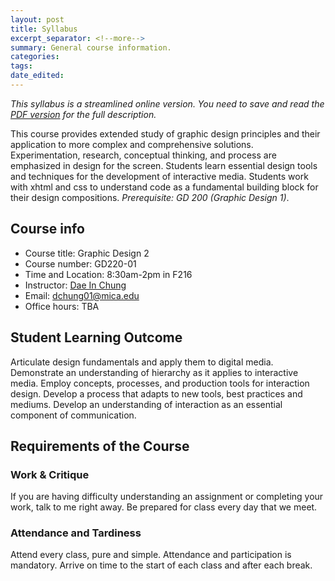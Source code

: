 ```yaml
---
layout: post
title: Syllabus
excerpt_separator: <!--more-->
summary: General course information.
categories:
tags:
date_edited:
---
```


*This syllabus is a streamlined online version. You need to save and read the [PDF version]() for the full description.*

This course provides extended study of graphic design principles and their application to more complex and comprehensive solutions. Experimentation, research, conceptual thinking, and process are emphasized in design for the screen. Students learn essential design tools and techniques for the development of interactive media. Students work with xhtml and css to understand code as a fundamental building block for their design compositions. *Prerequisite: GD 200 (Graphic Design 1)*.

## Course info

- Course title: Graphic Design 2
- Course number: GD220-01
- Time and Location: 8:30am-2pm in F216 
- Instructor: [Dae In Chung](http://paperdove.com)
- Email: [dchung01@mica.edu](mailto:dchung01@mica.edu)
- Office hours: TBA

## Student Learning Outcome
Articulate design fundamentals and apply them to digital media.
Demonstrate an understanding of hierarchy as it applies to interactive media.
Employ concepts, processes, and production tools for interaction design.
Develop a process that adapts to new tools, best practices and mediums.
Develop an understanding of interaction as an essential component of communication.

## Requirements of the Course

### Work & Critique
If you are having difficulty understanding an assignment or completing your work, talk to me right away.
Be prepared for class every day that we meet.

### Attendance and Tardiness
Attend every class, pure and simple. Attendance and participation is mandatory. Arrive on time to the start of each class and after each break.




